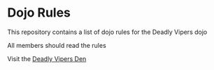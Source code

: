 Dojo Rules
==========

This repository contains a list of dojo rules for the Deadly Vipers dojo

All members should read the rules

Visit the [Deadly Vipers Den](https://github.com/deadlyvipers)
